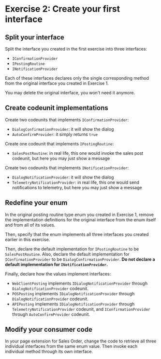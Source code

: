 # Exercise 2: Create your first interface

## Split your interface

Split the interface you created in the first exercise into three interfaces:
* `IConfirmationProvider`
* `IPostingRoutine`
* `INotificationProvider`

Each of these interfaces declares only the single corresponding method from the original interface you created in Exercise 1.

You may delete the original interface, you won't need it anymore.

## Create codeunit implementations

Create two codeunits that implements `IConfirmationProvider`:
* `DialogConfirmationProvider`: it will show the dialog
* `AutoConfirmProvider`: it simply returns `true`

Create one codeunit that implements `IPostingRoutine`:
* `SalesPostRoutine`: in real life, this one would invoke the sales post codeunit, but here you may just show a message

Create two codeunits that implements `INotificationProvider`:
* `DialogNotificationProvider`: it will show the dialog
* `TelemetryNotificationProvider`: in real life, this one would send notifications to telemetry, but here you may just show a message

## Redefine your enum

In the original posting routine type enum you created in Exercise 1, remove the implementation definitions for the original interface from the enum itself and from all of its values.

Then, specify that the enum implements all three interfaces you created earlier in this exercise.

Then, declare the default implementation for `IPostingRoutine` to be `SalesPostRoutine`. Also, declare the default implementation for `IConfirmationProvider` to be `DialogConfirmationProvider`. **Do not declare a default implementation for `INotificationProvider`.**

Finally, declare how the values implement interfaces:
* `WebClientPosting` implements `IDialogNotificationProvider` through `DialogNotificationProvider` codeunit.
* `POSPosting` implements `IDialogNotificationProvider` through `DialogNotificationProvider` codeunit.
* `APIPosting` implements `IDialogNotificationProvider` through `TelemetryNotificationProvider` codeunit, and `IConfirmationProvider` through `AutoConfirmProvider` codeunit.

## Modify your consumer code

In your page extension for Sales Order, change the code to retrieve all three individual interfaces from the same enum value. Then invoke each individual method through its own interface.
